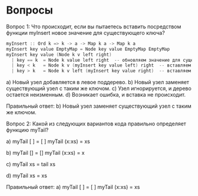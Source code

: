 # Вопросы

Вопрос 1: Что происходит, если вы пытаетесь вставить посредством функции myInsert новое значение для существующего ключа?
```cpp
myInsert :: Ord k => k -> a -> Map k a -> Map k a
myInsert key value EmptyMap = Node key value EmptyMap EmptyMap
myInsert key value (Node k v left right)
  | key == k  = Node k value left right  -- обновляем значение для существующего ключа
  | key < k   = Node k v (myInsert key value left) right  -- вставляем в левое поддерево
  | key > k   = Node k v left (myInsert key value right)  -- вставляем в правое поддерево
```

a) Новый узел добавляется в левое поддерево.
b) Новый узел заменяет существующий узел с таким же ключом.
c) Узел игнорируется, и дерево остается неизменным.
d) Возникает ошибка, и вставка не происходит.

Правильный ответ: b) Новый узел заменяет существующий узел с таким же ключом.

Вопрос 2: Какой из следующих вариантов кода правильно определяет функцию myTail?

a) 
myTail [ ] = [ ]
myTail (x:xs) = xs

b)
myTail [] = []
myTail (x:xs) = x

c) myTail xs = tail xs

d) myTail xs = xs

Правильный ответ: a) myTail [ ] = [ ]
                     myTail (x:xs) = xs


